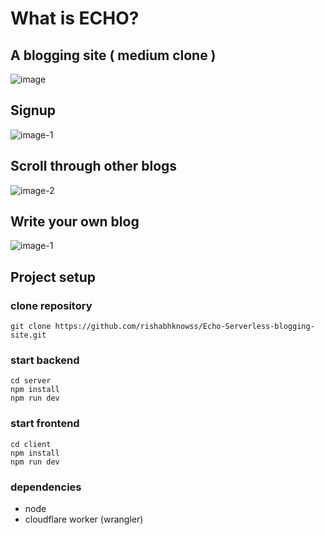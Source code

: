 # What is ECHO?

## A blogging site ( medium clone )
![image](https://github.com/user-attachments/assets/ee30220a-fe16-406d-8f3f-62a5c30509ed)

## Signup 
![image-1](https://github.com/user-attachments/assets/e9f60690-b821-4f08-b970-801ee3b65553)

## Scroll through other blogs

![image-2](https://github.com/user-attachments/assets/fef56334-b3cd-4a60-9ab0-5d4d055f2c92)

## Write your own blog
![image-1](https://github.com/user-attachments/assets/2aea912c-b768-4403-938b-c7516d6638bd)


## Project setup 

### clone repository
``` 
git clone https://github.com/rishabhknowss/Echo-Serverless-blogging-site.git 
```
### start backend
```
cd server
npm install
npm run dev
```
### start frontend
```
cd client 
npm install 
npm run dev
```

### dependencies
 - node
 - cloudflare worker (wrangler)

